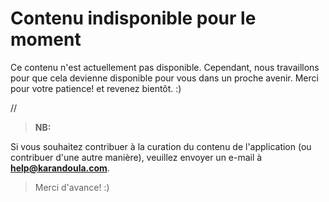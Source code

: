 # Contenu indisponible pour le moment

Ce contenu n'est actuellement pas disponible. Cependant, nous travaillons pour que cela devienne disponible pour vous dans un proche avenir. Merci pour votre patience! et revenez bientôt. :)

//

> **NB:**

Si vous souhaitez contribuer à la curation du contenu de l'application (ou contribuer d'une autre manière), veuillez envoyer un e-mail à **help@karandoula.com**. 
> Merci d'avance! :)